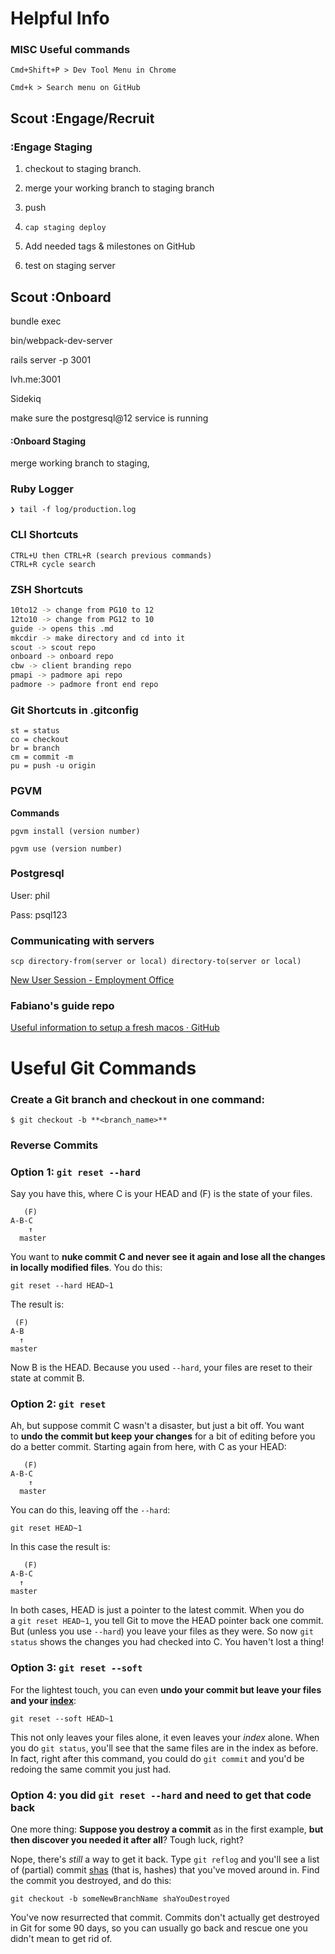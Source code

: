 # Helpful Info

### MISC Useful commands

`Cmd+Shift+P > Dev Tool Menu in Chrome`

`Cmd+k > Search menu on GitHub`

## Scout :Engage/Recruit

### :Engage Staging

1. checkout to staging branch.

2. merge your working branch to staging branch

3. push

4. `cap staging deploy`

5. Add needed tags & milestones on GitHub

6. test on staging server

## Scout :Onboard

bundle exec

bin/webpack-dev-server

rails server -p 3001

lvh.me:3001

Sidekiq

make sure the postgresql@12 service is running

#### :Onboard Staging

merge working branch to staging, 

### Ruby Logger

```
❯ tail -f log/production.log
```

### CLI Shortcuts

```
CTRL+U then CTRL+R (search previous commands)
CTRL+R cycle search
```

### ZSH Shortcuts

```bash
10to12 -> change from PG10 to 12
12to10 -> change from PG12 to 10
guide -> opens this .md
mkcdir -> make directory and cd into it
scout -> scout repo
onboard -> onboard repo
cbw -> client branding repo
pmapi -> padmore api repo
padmore -> padmore front end repo
```

### Git Shortcuts in .gitconfig

    st = status
    co = checkout
    br = branch
    cm = commit -m
    pu = push -u origin

### PGVM

**Commands**

`pgvm install (version number)`

`pgvm use (version number)`

### Postgresql

User: phil

Pass: psql123

### Communicating with servers

`scp directory-from(server or local) directory-to(server or local)`

[New User Session - Employment Office](https://scouterecruitstaging.com/admin)

### Fabiano's guide repo

[Useful information to setup a fresh macos · GitHub](https://gist.github.com/ffscalco/74f110e969274fea887a24a65d1e2570)

# Useful Git Commands

### Create a Git branch and checkout in one command:

`$ git checkout -b **<branch_name>**`

### Reverse Commits

### Option 1: `git reset --hard`

Say you have this, where C is your HEAD and (F) is the state of your files.

```
   (F)
A-B-C
    ↑
  master
```

You want to **nuke commit C and never see it again and lose all the changes in locally modified files**. You do this:

```
git reset --hard HEAD~1
```

The result is:

```
 (F)
A-B
  ↑
master
```

Now B is the HEAD. Because you used `--hard`, your files are reset to their state at commit B.

### Option 2: `git reset`

Ah, but suppose commit C wasn't a disaster, but just a bit off. You want to **undo the commit but keep your changes** for a bit of editing before you do a better commit. Starting again from here, with C as your HEAD:

```
   (F)
A-B-C
    ↑
  master
```

You can do this, leaving off the `--hard`:

```
git reset HEAD~1
```

In this case the result is:

```
   (F)
A-B-C
  ↑
master
```

In both cases, HEAD is just a pointer to the latest commit. When you do a `git reset HEAD~1`, you tell Git to move the HEAD pointer back one commit. But (unless you use `--hard`) you leave your files as they were. So now `git status` shows the changes you had checked into C. You haven't lost a thing!

### Option 3: `git reset --soft`

For the lightest touch, you can even **undo your commit but leave your files and your [index](https://git.wiki.kernel.org/index.php/WhatIsTheIndex)**:

```
git reset --soft HEAD~1
```

This not only leaves your files alone, it even leaves your *index* alone. When you do `git status`, you'll see that the same files are in the index as before. In fact, right after this command, you could do `git commit` and you'd be redoing the same commit you just had.

### Option 4: you did `git reset --hard` and need to get that code back

One more thing: **Suppose you destroy a commit** as in the first example, **but then discover you needed it after all**? Tough luck, right?

Nope, there's *still* a way to get it back. Type `git reflog` and you'll see a list of (partial) commit [shas](https://en.wikipedia.org/wiki/SHA-1#Data_integrity) (that is, hashes) that you've moved around in. Find the commit you destroyed, and do this:

```
git checkout -b someNewBranchName shaYouDestroyed
```

You've now resurrected that commit. Commits don't actually get destroyed in Git for some 90 days, so you can usually go back and rescue one you didn't mean to get rid of.
